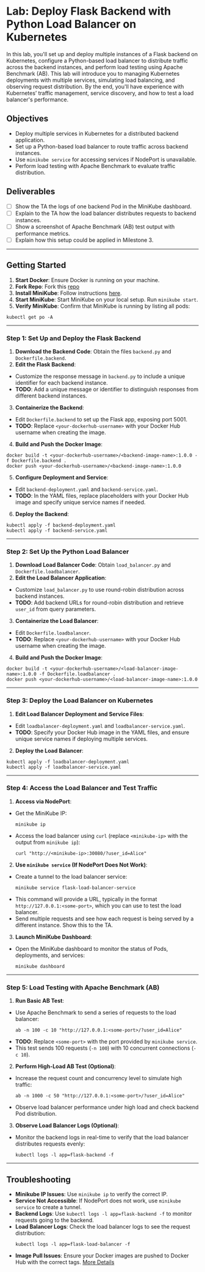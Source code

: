 # Lab: Deploy Flask Backend with Python Load Balancer on Kubernetes

In this lab, you'll set up and deploy multiple instances of a Flask backend on Kubernetes, configure a Python-based load balancer to distribute traffic across the backend instances, and perform load testing using Apache Benchmark (AB). This lab will introduce you to managing Kubernetes deployments with multiple services, simulating load balancing, and observing request distribution. By the end, you'll have experience with Kubernetes’ traffic management, service discovery, and how to test a load balancer's performance.

## Objectives
- Deploy multiple services in Kubernetes for a distributed backend application.
- Set up a Python-based load balancer to route traffic across backend instances.
- Use `minikube service` for accessing services if NodePort is unavailable.
- Perform load testing with Apache Benchmark to evaluate traffic distribution.

## Deliverables
- [ ] Show the TA the logs of one backend Pod in the MiniKube dashboard.
- [ ] Explain to the TA how the load balancer distributes requests to backend instances.
- [ ] Show a screenshot of Apache Benchmark (AB) test output with performance metrics.
- [ ] Explain how this setup could be applied in Milestone 3.

---

## Getting Started
1. **Start Docker**: Ensure Docker is running on your machine.
2. **Fork Repo**: Fork this [repo](https://github.com/purvag03/mlip-kubernetes-lab/tree/main)
3. **Install MiniKube**: Follow instructions [here](https://minikube.sigs.k8s.io/docs/start/).
4. **Start MiniKube**: Start MiniKube on your local setup. Run `minikube start`.
5. **Verify MiniKube**: Confirm that MiniKube is running by listing all pods:
```
kubectl get po -A
```


---

### Step 1: Set Up and Deploy the Flask Backend

1. **Download the Backend Code**: Obtain the files `backend.py` and `Dockerfile.backend`.
2. **Edit the Flask Backend**:
- Customize the response message in `backend.py` to include a unique identifier for each backend instance.
- **TODO**: Add a unique message or identifier to distinguish responses from different backend instances.
3. **Containerize the Backend**:
- Edit `Dockerfile.backend` to set up the Flask app, exposing port 5001.
- **TODO**: Replace `<your-dockerhub-username>` with your Docker Hub username when creating the image.
4. **Build and Push the Docker Image**:
```
docker build -t <your-dockerhub-username>/<backend-image-name>:1.0.0 -f Dockerfile.backend . 
docker push <your-dockerhub-username>/<backend-image-name>:1.0.0
```


5. **Configure Deployment and Service**:
- Edit `backend-deployment.yaml` and `backend-service.yaml`.
- **TODO**: In the YAML files, replace placeholders with your Docker Hub image and specify unique service names if needed.
6. **Deploy the Backend**:
```
kubectl apply -f backend-deployment.yaml 
kubectl apply -f backend-service.yaml
```

---

### Step 2: Set Up the Python Load Balancer

1. **Download Load Balancer Code**: Obtain `load_balancer.py` and `Dockerfile.loadbalancer`.
2. **Edit the Load Balancer Application**:
- Customize `load_balancer.py` to use round-robin distribution across backend instances.
- **TODO**: Add backend URLs for round-robin distribution and retrieve `user_id` from query parameters.
3. **Containerize the Load Balancer**:
- Edit `Dockerfile.loadbalancer`.
- **TODO**: Replace `<your-dockerhub-username>` with your Docker Hub username when creating the image.
4. **Build and Push the Docker Image**:
```
docker build -t <your-dockerhub-username>/<load-balancer-image-name>:1.0.0 -f Dockerfile.loadbalancer .
docker push <your-dockerhub-username>/<load-balancer-image-name>:1.0.0
```

---

### Step 3: Deploy the Load Balancer on Kubernetes

1. **Edit Load Balancer Deployment and Service Files**:
- Edit `loadbalancer-deployment.yaml` and `loadbalancer-service.yaml`.
- **TODO**: Specify your Docker Hub image in the YAML files, and ensure unique service names if deploying multiple services.
2. **Deploy the Load Balancer**:
```
kubectl apply -f loadbalancer-deployment.yaml 
kubectl apply -f loadbalancer-service.yaml
```

---

### Step 4: Access the Load Balancer and Test Traffic

1. **Access via NodePort**:
- Get the MiniKube IP:
  ```
  minikube ip
  ```
- Access the load balancer using `curl` (replace `<minikube-ip>` with the output from `minikube ip`):
  ```
  curl "http://<minikube-ip>:30080/?user_id=Alice"
  ```

2. **Use `minikube service` (If NodePort Does Not Work)**:
- Create a tunnel to the load balancer service:
  ```
  minikube service flask-load-balancer-service
  ```
- This command will provide a URL, typically in the format `http://127.0.0.1:<some-port>`, which you can use to test the load balancer.
- Send multiple requests and see how each request is being served by a different instance. Show this to the TA. 

3. **Launch MiniKube Dashboard**:
- Open the MiniKube dashboard to monitor the status of Pods, deployments, and services:
  ```
  minikube dashboard
  ```

---

### Step 5: Load Testing with Apache Benchmark (AB)

1. **Run Basic AB Test**:
- Use Apache Benchmark to send a series of requests to the load balancer:
  ```
  ab -n 100 -c 10 "http://127.0.0.1:<some-port>/?user_id=Alice"
  ```
- **TODO**: Replace `<some-port>` with the port provided by `minikube service`.
- This test sends 100 requests (`-n 100`) with 10 concurrent connections (`-c 10`).

2. **Perform High-Load AB Test (Optional)**:
- Increase the request count and concurrency level to simulate high traffic:
  ```
  ab -n 1000 -c 50 "http://127.0.0.1:<some-port>/?user_id=Alice"
  ```
- Observe load balancer performance under high load and check backend Pod distribution.

3. **Observe Load Balancer Logs (Optional)**:
- Monitor the backend logs in real-time to verify that the load balancer distributes requests evenly:

  ```
  kubectl logs -l app=flask-backend -f
  ```

---

## Troubleshooting

- **Minikube IP Issues**: Use `minikube ip` to verify the correct IP.
- **Service Not Accessible**: If NodePort does not work, use `minikube service` to create a tunnel.
- **Backend Logs**: Use `kubectl logs -l app=flask-backend -f` to monitor requests going to the backend.
- **Load Balancer Logs**: Check the load balancer logs to see the request distribution:
   ```
  kubectl logs -l app=flask-load-balancer -f
  ```
- **Image Pull Issues**: Ensure your Docker images are pushed to Docker Hub with the correct tags. [More Details](https://docs.docker.com/get-started/introduction/build-and-push-first-image/)
